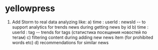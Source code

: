 yellowpress
===========
1. Add Storm to real data analyzing like:
 a) time : userId : newsId -- to support analytics for trends news during getting news by id
 b) time : userId : tag -- trends for tags (статистика посещения новостей по тегам)
 c) filtering content during adding new news item (for prohibited words etc)
 d) recommendations for similar news